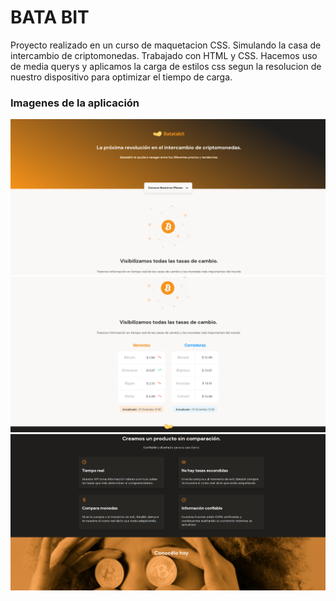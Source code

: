 # BATA BIT
Proyecto realizado en un curso de maquetacion CSS. Simulando la casa de intercambio de criptomonedas.
Trabajado con HTML y CSS. 
Hacemos uso de media querys y aplicamos la carga de estilos css segun la resolucion de nuestro dispositivo para optimizar el tiempo de carga. 

### Imagenes de la aplicación
![Principal1](assets/img/principal.png)
![Principal2](assets/img/Principal2.PNG)
![Principal3](assets/img/Principal3.PNG)
